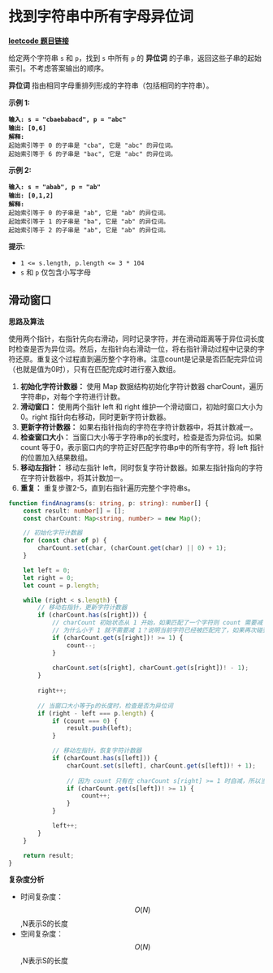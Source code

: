 # 找到字符串中所有字母异位词

[**leetcode 题目链接**](https://leetcode.cn/problems/find-all-anagrams-in-a-string/description/)

给定两个字符串 `s` 和 `p`，找到 `s` 中所有 `p` 的 **异位词** 的子串，返回这些子串的起始索引。不考虑答案输出的顺序。

**异位词** 指由相同字母重排列形成的字符串（包括相同的字符串）。

**示例 1:**

<pre><code><strong>输入: s = "cbaebabacd", p = "abc"
</strong><strong>输出: [0,6]
</strong><strong>解释:
</strong>起始索引等于 0 的子串是 "cba", 它是 "abc" 的异位词。
起始索引等于 6 的子串是 "bac", 它是 "abc" 的异位词。
</code></pre>

&#x20;**示例 2:**

<pre><code><strong>输入: s = "abab", p = "ab"
</strong><strong>输出: [0,1,2]
</strong><strong>解释:
</strong>起始索引等于 0 的子串是 "ab", 它是 "ab" 的异位词。
起始索引等于 1 的子串是 "ba", 它是 "ab" 的异位词。
起始索引等于 2 的子串是 "ab", 它是 "ab" 的异位词。
</code></pre>

**提示:**

* `1 <= s.length, p.length <= 3 * 104`
* `s` 和 `p` 仅包含小写字母

## 滑动窗口

**思路及算法**

使用两个指针，右指针先向右滑动，同时记录字符，并在滑动距离等于异位词长度时检查是否为异位词。然后，左指针向右滑动一位，将右指针滑动过程中记录的字符还原。重复这个过程直到遍历整个字符串。注意count是记录是否匹配完异位词（也就是值为0时），只有在匹配完成时进行塞入数组。

1. **初始化字符计数器：** 使用 Map 数据结构初始化字符计数器 charCount，遍历字符串p，对每个字符进行计数。
2. **滑动窗口：** 使用两个指针 left 和 right 维护一个滑动窗口，初始时窗口大小为0。right 指针向右移动，同时更新字符计数器。
3. **更新字符计数器：** 如果右指针指向的字符在字符计数器中，将其计数减一。
4. **检查窗口大小：** 当窗口大小等于字符串p的长度时，检查是否为异位词。如果 count 等于0，表示窗口内的字符正好匹配字符串p中的所有字符，将 left 指针的位置加入结果数组。
5. **移动左指针：** 移动左指针 left，同时恢复字符计数器。如果左指针指向的字符在字符计数器中，将其计数加一。
6. **重复：** 重复步骤2-5，直到右指针遍历完整个字符串s。

```typescript
function findAnagrams(s: string, p: string): number[] {
    const result: number[] = [];
    const charCount: Map<string, number> = new Map();

    // 初始化字符计数器
    for (const char of p) {
        charCount.set(char, (charCount.get(char) || 0) + 1);
    }

    let left = 0;
    let right = 0;
    let count = p.length;

    while (right < s.length) {
        // 移动右指针，更新字符计数器
        if (charCount.has(s[right])) {
            // charCount 初始状态从 1 开始，如果匹配了一个字符则 count 需要减 1，如果 charCount 小于 1（初始值）时就算匹配到了也不需要再减 1
            // 为什么小于 1 就不需要减 1？说明当前字符已经被匹配完了，如果再次碰到以匹配的字符需要跳过当前逻辑
            if (charCount.get(s[right])! >= 1) {
                count--;
            }
          
            charCount.set(s[right], charCount.get(s[right])! - 1);
        }
      
        right++;
        
        // 当窗口大小等于p的长度时，检查是否为异位词
        if (right - left === p.length) {
            if (count === 0) {
                result.push(left);
            }

            // 移动左指针，恢复字符计数器
            if (charCount.has(s[left])) {
                charCount.set(s[left], charCount.get(s[left])! + 1);
              
                // 因为 count 只有在 charCount s[right] >= 1 时自减，所以当 charCount s[left] 数量加 1 后必须在 >= 1 的时候进行自增
                if (charCount.get(s[left])! >= 1) {
                    count++;
                }
            }

            left++;
        }
    }

    return result;
}
```

**复杂度分析**

* 时间复杂度：$$O(N)$$,N表示S的长度
* 空间复杂度：$$O(N)$$,N表示S的长度
